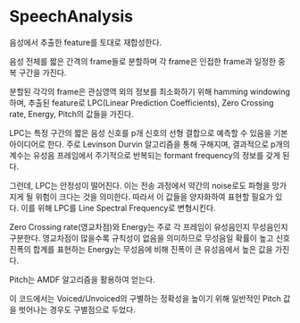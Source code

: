 # SpeechAnalysis

음성에서 추출한 feature를 토대로 재합성한다.

음성 전체를 짧은 간격의 frame들로 분할하며 각 frame은 인접한 frame과 일정한 중복 구간을 가진다.

분할된 각각의 frame은 관심영역 외의 정보를 최소화하기 위해 hamming windowing하며,
추출된 feature로 LPC(Linear Prediction Coefficients), Zero Crossing rate, Energy, Pitch의 값들을 가진다.

LPC는 특정 구간의 짧은 음성 신호를 p개 신호의 선형 결합으로 예측할 수 있음을 기본 아이디어로 한다.
주로 Levinson Durvin 알고리즘을 통해 구해지며,
결과적으로 p개의 계수는 유성음 프레임에서 주기적으로 반복되는 formant frequency의 정보를 갖게 된다.

그런데, LPC는 안정성이 떨어진다.
이는 전송 과정에서 약간의 noise로도 파형을 망가지게 될 위험이 크다는 것을 의미한다.
따라서 이 값들을 양자화하여 표현할 필요가 있다.
이를 위해 LPC를 Line Spectral Frequency로 변형시킨다. 

Zero Crossing rate(영교차점)와 Energy는 주로 각 프레임이 유성음인지 무성음인지 구분한다.
영교차점이 많을수록 규칙성이 없음을 의미하므로 무성음일 확률이 높고
신호 진폭의 합계를 표현하는 Energy는 무성음에 비해 진폭이 큰 유성음에서 높은 값을 가진다.

Pitch는 AMDF 알고리즘을 활용하여 얻는다.

이 코드에서는 Voiced/Unvoiced의 구별하는 정확성을 높이기 위해 일반적인 Pitch 값을 벗어나는 경우도 구별점으로 두었다.
